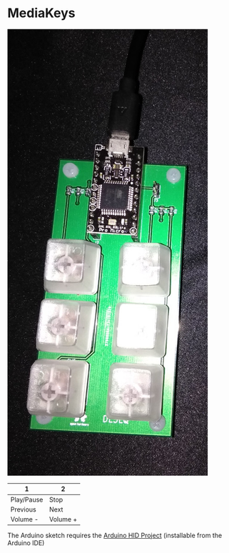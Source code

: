 # MediaKeys

![pic.jpg](pic.jpg)

| 1  | 2 |
| ------------- | ------------- |
| Play/Pause | Stop  |
| Previous | Next |
| Volume - | Volume + |

The Arduino sketch requires the [Arduino HID Project](https://github.com/NicoHood/HID) (installable from the Arduino IDE)
